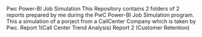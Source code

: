 Pwc Power-BI Job Simulation
This Repository contains 2 folders of 2 reports prepared by me during the PwC Power-BI Job Simulation program.
This a simulation of a porject from a CallCenter Company which is taken by Pwc. 
Report 1(Call Center Trend Analysis)
Report 2 (Customer Retention) 
